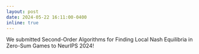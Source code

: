 ```yaml
---
layout: post
date: 2024-05-22 16:11:00-0400
inline: true
---
```


We submitted Second-Order Algorithms for Finding Local Nash Equilibria in Zero-Sum Games to NeurIPS 2024!
